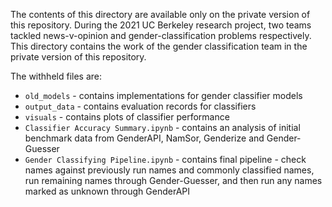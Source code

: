 The contents of this directory are available only on the private version of this repository. During the 2021 UC Berkeley research project, two teams tackled news-v-opinion and gender-classification problems respectively. This directory contains the work of the gender classification team in the private version of this repository.

The withheld files are:
* `old_models` - contains implementations for gender classifier models
* `output_data` - contains evaluation records for classifiers
* `visuals` - contains plots of classifier performance
* `Classifier Accuracy Summary.ipynb` - contains an analysis of initial benchmark data from GenderAPI, NamSor, Genderize and Gender-Guesser
* `Gender Classifying Pipeline.ipynb` - contains final pipeline - check names against previously run names and commonly classified names, run remaining names through Gender-Guesser, and then run any names marked as unknown through GenderAPI
